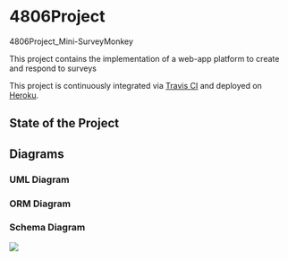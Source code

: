 # 4806Project
4806Project_Mini-SurveyMonkey

This project contains the implementation of a web-app platform to create and respond to surveys

This project is continuously integrated via [Travis CI](https://travis-ci.org/) and deployed on [Heroku](https://dashboard.heroku.com/apps).

## State of the Project

## Diagrams

### UML Diagram

### ORM Diagram

### Schema Diagram

![](E:\4806Project-SurveyMonkey\schema_diagram.png)

